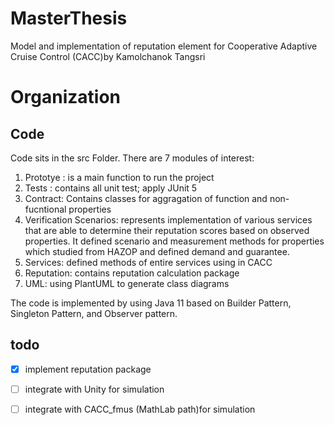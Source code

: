 # MasterThesis
Model and implementation of reputation element for Cooperative Adaptive Cruise Control (CACC)by Kamolchanok Tangsri
# Organization
## Code
Code sits in the src Folder. There are 7 modules of interest: 
1. Prototye : is a main function to run the project
2. Tests : contains all unit test; apply JUnit 5
3. Contract: Contains classes for aggragation of function and non-fucntional properties
4. Verification Scenarios:  represents implementation of various services that are able to determine their reputation scores based on observed properties. It defined scenario and measurement methods for properties which studied 
from HAZOP and defined demand and guarantee.
5. Services: defined methods of entire services using in CACC
6. Reputation: contains reputation calculation package
7. UML: using PlantUML to generate class diagrams

The code is implemented by using Java 11 based on Builder Pattern, Singleton Pattern, and Observer pattern.

## todo
- [x] implement reputation package 
- [ ] integrate with Unity for simulation
- [ ] integrate with CACC_fmus (MathLab path)for simulation


